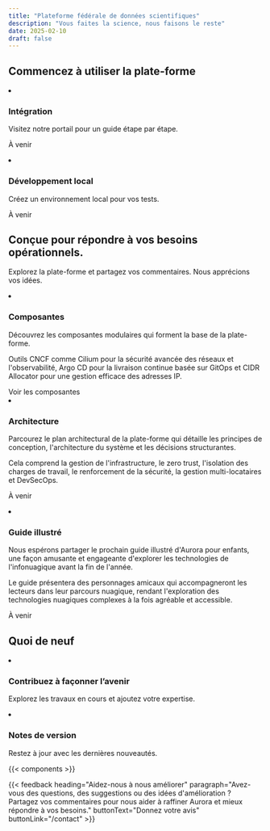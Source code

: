 ```yaml
---
title: "Plateforme fédérale de données scientifiques"
description: "Vous faites la science, nous faisons le reste"
date: 2025-02-10
draft: false
---
```


<!-- <link rel="stylesheet" href="https://aurora.gccloudone.alpha.canada.ca/scss/main.css"> -->

## Commencez à utiliser la plate-forme

<article class="py-500 bg-primary text-light bg-full-width">
  <gcds-grid tag="ul" columns="1fr" columns-tablet="1fr 1fr" gap="450" class="hydrated">
    <li class="list-none md:mb-0 mb-500">
      <h3 class="mb-400">Intégration</h3>
      <p class="mb-400">Visitez notre portail pour un guide étape par étape.</p>
      <p class="mb-400">À venir</p>
    </li>
    <li class="list-none">
      <h3 class="mb-400">Développement local</h3>
      <p class="mb-400">Créez un environnement local pour vos tests.</p>
      <p class="mb-400">À venir</p>
    </li>
  </gcds-grid>
</article>

<article class="py-450">
  <h2 class="mb-400">Conçue pour répondre à vos besoins opérationnels.</h2>
  <p class="mb-500"> Explorez la plate-forme et partagez vos commentaires. <gcds-link href="/contact" class="hydrated">Nous apprécions vos idées</gcds-link>.</p>
  <gcds-grid tag="ul" columns="1fr" columns-tablet="1fr 1fr" columns-desktop="1fr 1fr 1fr" gap="450" class="hydrated">
    <li class="list-none">
      <h3 class="mb-400">Composantes</h3>
      <p class="mb-400">Découvrez les composantes modulaires qui forment la base de la plate-forme.</p>
      <p class="mb-400">Outils CNCF comme Cilium pour la sécurité avancée des réseaux et l'observabilité, Argo CD pour la livraison continue basée sur GitOps et CIDR Allocator pour une gestion efficace des adresses IP.</p>
      <gcds-link href="/components/" class="hydrated">Voir les composantes</gcds-link>
    </li>
    <li class="list-none">
      <h3 class="mb-400">Architecture</h3>
      <p class="mb-400">Parcourez le plan architectural de la plate-forme qui détaille les principes de conception, l'architecture du système et les décisions structurantes.</p>
      <p class="mb-400">Cela comprend la gestion de l'infrastructure, le zero trust, l'isolation des charges de travail, le renforcement de la sécurité, la gestion multi-locataires et DevSecOps.</p>
      <p>À venir</p>
    </li>
    <li class="list-none">
      <h3 class="mb-400">Guide illustré</h3>
      <p class="mb-400">Nous espérons partager le prochain guide illustré d'Aurora pour enfants, une façon amusante et engageante d'explorer les technologies de l'infonuagique avant la fin de l'année.</p>
      <p class="mb-400">Le guide présentera des personnages amicaux qui accompagneront les lecteurs dans leur parcours nuagique, rendant l'exploration des technologies nuagiques complexes à la fois agréable et accessible.</p>
      <p>À venir</p>
    </li>
  </gcds-grid>
</article>

<article class="py-500 bg-light bg-full-width">
  <h2 class="mb-400">Quoi de neuf</h2>
  <gcds-grid tag="ul" columns="1fr" columns-tablet="1fr 1fr" gap="450" class="hydrated">
    <li class="list-none bg-white p-450 b-radius-md">
      <h3 class="mb-400">
        <gcds-link href="/get-involved" class="hydrated">Contribuez à façonner l’avenir</gcds-link>
      </h3>
      <p>Explorez les travaux en cours et ajoutez votre expertise.</p>
    </li>
    <li class="list-none bg-white px-250 py-450 b-radius-md">
      <h3 class="mb-400">
        <gcds-link external="" href="https://github.com/gccloudone/aurora/blob/main/CHANGELOG.md" class="hydrated">Notes de version</gcds-link>
      </h3>
      <p>Restez à jour avec les dernières nouveautés.</p>
    </li>
  </gcds-grid>
</article>

{{< components >}}

{{< feedback
heading="Aidez-nous à nous améliorer"
paragraph="Avez-vous des questions, des suggestions ou des idées d'amélioration ? Partagez vos commentaires pour nous aider à raffiner Aurora et mieux répondre à vos besoins."
buttonText="Donnez votre avis"
buttonLink="/contact" >}}
